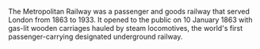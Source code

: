 The Metropolitan Railway was a passenger and goods railway that served London from 1863 to 1933. It opened to the public on 10 January 1863 with gas-lit wooden carriages hauled by steam locomotives, the world's first passenger-carrying designated underground railway.